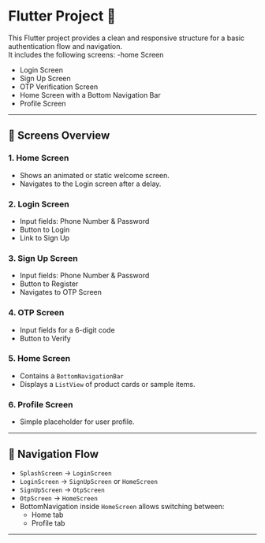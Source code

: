 # Flutter Project 🚀

This Flutter project provides a clean and responsive structure for a basic authentication flow and navigation.  
It includes the following screens:
-home Screen
- Login Screen
- Sign Up Screen
- OTP Verification Screen
- Home Screen with a Bottom Navigation Bar
- Profile Screen
---

## 📱 Screens Overview

### 1. Home Screen
- Shows an animated or static welcome screen.
- Navigates to the Login screen after a delay.

### 2. Login Screen
- Input fields: Phone Number & Password
- Button to Login
- Link to Sign Up

### 3. Sign Up Screen
- Input fields: Phone Number & Password
- Button to Register
- Navigates to OTP Screen

### 4. OTP Screen
- Input fields for a 6-digit code
- Button to Verify

### 5. Home Screen
- Contains a `BottomNavigationBar`
- Displays a `ListView` of product cards or sample items.

### 6. Profile Screen
- Simple placeholder for user profile.

---

## 🧭 Navigation Flow

- `SplashScreen` → `LoginScreen`
- `LoginScreen` → `SignUpScreen` or `HomeScreen`
- `SignUpScreen` → `OtpScreen`
- `OtpScreen` → `HomeScreen`
- BottomNavigation inside `HomeScreen` allows switching between:
  - Home tab
  - Profile tab

---

